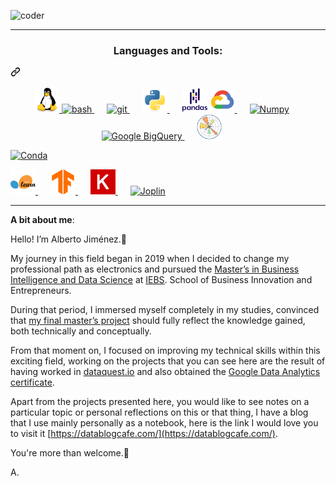 ![coder](https://media.giphy.com/media/dWesBcTLavkZuG35MI/giphy.gif)

---

<div class="markdown-heading" dir="auto"><h3 align="center" class="heading-element" dir="auto">Languages and Tools:</h3><a id="user-content-languages-and-tools" class="anchor" aria-label="Permalink: Languages and Tools:" href="#languages-and-tools"><svg class="octicon octicon-link" viewBox="0 0 16 16" version="1.1" width="16" height="16" aria-hidden="true"><path d="m7.775 3.275 1.25-1.25a3.5 3.5 0 1 1 4.95 4.95l-2.5 2.5a3.5 3.5 0 0 1-4.95 0 .751.751 0 0 1 .018-1.042.751.751 0 0 1 1.042-.018 1.998 1.998 0 0 0 2.83 0l2.5-2.5a2.002 2.002 0 0 0-2.83-2.83l-1.25 1.25a.751.751 0 0 1-1.042-.018.751.751 0 0 1-.018-1.042Zm-4.69 9.64a1.998 1.998 0 0 0 2.83 0l1.25-1.25a.751.751 0 0 1 1.042.018.751.751 0 0 1 .018 1.042l-1.25 1.25a3.5 3.5 0 1 1-4.95-4.95l2.5-2.5a3.5 3.5 0 0 1 4.95 0 .751.751 0 0 1-.018 1.042.751.751 0 0 1-1.042.018 1.998 1.998 0 0 0-2.83 0l-2.5 2.5a1.998 1.998 0 0 0 0 2.83Z"></path></svg></a></div>

<p align="center" dir="auto"> 

<a href="https://www.gnu.org/software/bash/" rel="nofollow"> 
  <img src="https://raw.githubusercontent.com/devicons/devicon/master/icons/linux/linux-original.svg" alt="linux" width="40" height="40" style="max-width: 100%;"> <a href="https://www.gnu.org/software/bash/bash.html" rel="nofollow"> <img src="https://github.com/odb/official-bash-logo/blob/master/assets/Logos/Icons/PNG/64x64.png" alt="bash" width="40" height="40" style="max-width: 100%;"> <span style="margin-right: 20px;"></span> </a> <a href="https://git-scm.com/" rel="nofollow"> <img src="https://git-scm.com/images/logos/downloads/Git-Icon-Black.png" alt="git" width="40" height="40" data-canonical-src="https://www.vectorlogo.zone/logos/git-scm/git-scm-icon.svg" style="max-width: 100%;"> <span style="margin-right: 20px;"></span> </a> <a href="https://www.python.org/" rel="nofollow"> <img src="https://github.com/devicons/devicon/blob/master/icons/python/python-original.svg" alt="python" width="40" height="40" style="max-width: 100%;"> <a href="https://pandas.pydata.org/" rel="nofollow"> <span style="margin-right: 20px;"></span> </a><img src="https://github.com/devicons/devicon/blob/master/icons/pandas/pandas-original-wordmark.svg" alt="Pandas" width="40" height="40" style="max-width: 100%;"> <a href="https://cloud.google.com/" rel="nofollow"> <img src="https://github.com/devicons/devicon/blob/master/icons/googlecloud/googlecloud-original.svg" alt="Google Cloud" width="40" height="40" style="max-width: 100%;"> <span style="margin-right: 20px;"></span> </a> <a href="https://numpy.org/" rel="nofollow"> <img src="https://www.vectorlogo.zone/logos/numpy/numpy-icon.svg" alt="Numpy" width="40" height="40" style="max-width: 100%;"> <span style="margin-right: 20px;"></span> </a> <a href="https://cloud.google.com/bigquery/" rel="nofollow"> <img src="https://www.vectorlogo.zone/logos/google_bigquery/google_bigquery-icon.svg" alt="Google BigQuery" width="40" height="40" style="max-width: 100%;"> <span style="margin-right: 20px;"></span> </a> <a href="https://matplotlib.org/stable/" rel="nofollow"> <img src="https://github.com/devicons/devicon/blob/master/icons/matplotlib/matplotlib-original.svg" alt="Matplotlib" width="40" height="40" style="max-width: 100%;">  <span style="margin-right: 20px;"></span> </a> 

<a href="https://anaconda.org/" rel="nofollow"> <img src="https://upload.wikimedia.org/wikipedia/commons/e/ea/Conda_logo.svg" alt="Conda" width="40" height="40" style="max-width: 100%;"> <span style="margin-right: 20px;"></span> 

</a> <a href="https://scikit-learn.org/stable/index.html" rel="nofollow"> <img src="https://github.com/devicons/devicon/blob/master/icons/scikitlearn/scikitlearn-original.svg" alt="scikitlearn" width="40" height="40" style="max-width: 100%;"> <span style="margin-right: 20px;"></span> </a> <a href="https://www.tensorflow.org/?hl=es" rel="nofollow"> <img src="https://github.com/devicons/devicon/blob/master/icons/tensorflow/tensorflow-original.svg" alt="TensorFlow" width="40" height="40" style="max-width: 100%;"> <span style="margin-right: 20px;"></span> </a> <a href="https://keras.io/" rel="nofollow"> <img src="https://github.com/devicons/devicon/blob/master/icons/keras/keras-original.svg" alt="Keras" width="40" height="40" style="max-width: 100%;"> <span style="margin-right: 20px;"></span> </a> <a href="https://joplinapp.org/" rel="nofollow"> <img src="https://www.noteapps.ca/content/images/2023/01/Joplin-logo.png" alt="Joplin" width="40" height="40" style="max-width: 100%;"> <span style="margin-right: 20px;"></span> </a>


---

**A bit about me**:

Hello! I’m Alberto Jiménez.👋

My journey in this field began in 2019 when I decided to change my professional path as electronics and pursued the [Master’s in Business Intelligence and Data Science](https://accounts.iebschool.com/mi-diploma/abaa0886b52591b851a33c17b4653f20/) at [IEBS](https://www.iebschool.com/). School of Business Innovation and Entrepreneurs. 

During that period, I immersed myself completely in my studies, convinced that [my final master’s project](https://datablogcafe.com/wp-content/uploads/2023/09/Clasificacion_frecuencial-2.pdf) should fully reflect the knowledge gained, both technically and conceptually.

From that moment on, I focused on improving my technical skills within this exciting field, working on the projects that you can see here are the result of having worked in [dataquest.io](dataquest.io) and also obtained the [Google Data Analytics certificate](https://coursera.org/share/e330e85b9a469d87b9f8729bb552f095).


Apart from the projects presented here, you would like to see notes on a particular topic or personal reflections on this or that thing, I have a blog that I use mainly personally as a notebook, here is the link I would love you to visit it [https://datablogcafe.com/](https://datablogcafe.com/).

You're more than welcome.🤝

A.
